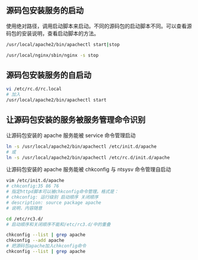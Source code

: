 ## 源码包安装服务的启动

使用绝对路径，调用启动脚本来启动。不同的源码包的启动脚本不同。可以查看源码包的安装说明，查看启动脚本的方法。

```bash
/usr/local/apache2/bin/apachectl start|stop
```

```bash
/usr/local/nginx/sbin/nginx -s stop
```

## 源码包安装服务的自启动

```bash
vi /etc/rc.d/rc.local
# 加入
/usr/local/apache2/bin/apachectl start
```

## 让源码包安装的服务被服务管理命令识别

让源码包安装的 apache 服务能被 service 命令管理启动

```bash
ln -s /usr/local/apache2/bin/apachectl /etc/init.d/apache
# 或
ln -s /usr/local/apache2/bin/apachectl /etc/rc.d/init.d/apache
```

让源码包安装的 apache 服务能被 chkconfig 与 ntsysv 命令管理自启动

```bash
vim /etc/init.d/apache
# chkconfig:35 86 76
# 指定httpd脚本可以被chkconfig命令管理。格式是：
# chkconfig: 运行级别 启动顺序 关闭顺序
# description: source package apache
# 说明，内容随意
```

```bash
cd /etc/rc3.d/
# 启动顺序和关闭顺序不能和/etc/rc3.d/中的重叠
```

```bash
chkconfig --list | grep apache
chkconfig --add apache
# 把源码包apache加入chkconfig命令
chkconfig --list | grep apache
```

